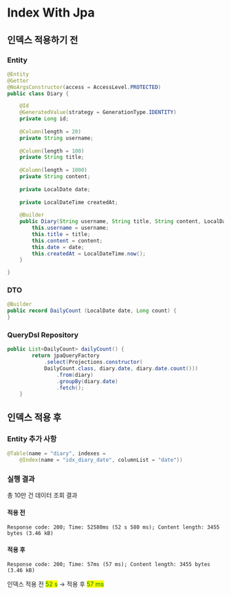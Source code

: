 # Index With Jpa

## 인덱스 적용하기 전

### Entity

```java
@Entity
@Getter
@NoArgsConstructor(access = AccessLevel.PROTECTED)
public class Diary {

    @Id
    @GeneratedValue(strategy = GenerationType.IDENTITY)
    private Long id;
    
    @Column(length = 20)
    private String username;
    
    @Column(length = 100)
    private String title;
    
    @Column(length = 1000)
    private String content;
    
    private LocalDate date;
    
    private LocalDateTime createdAt;
    
    @Builder
    public Diary(String username, String title, String content, LocalDate date) {
        this.username = username;
        this.title = title;
        this.content = content;
        this.date = date;
        this.createdAt = LocalDateTime.now();
    }

}
```

### DTO

```java
@Builder
public record DailyCount (LocalDate date, Long count) {
}
```

### QueryDsl Repository

```java
public List<DailyCount> dailyCount() {
        return jpaQueryFactory
            .select(Projections.constructor(
            DailyCount.class, diary.date, diary.date.count()))
                .from(diary)
                .groupBy(diary.date)
                .fetch();
    }
```

## 인덱스 적용 후

### Entity 추가 사항

```java
@Table(name = "diary", indexes = 
    @Index(name = "idx_diary_date", columnList = "date"))
```







### 실행 결과

총 10만 건 데이터 조회 결과

#### 적용 전

```
Response code: 200; Time: 52580ms (52 s 580 ms); Content length: 3455 bytes (3.46 kB)
```

#### 적용 후

```
Response code: 200; Time: 57ms (57 ms); Content length: 3455 bytes (3.46 kB)
```



인덱스 적용 전 <mark style="color:green;">52 s</mark> ->  적용 후 <mark style="color:green;">57 ms</mark>







